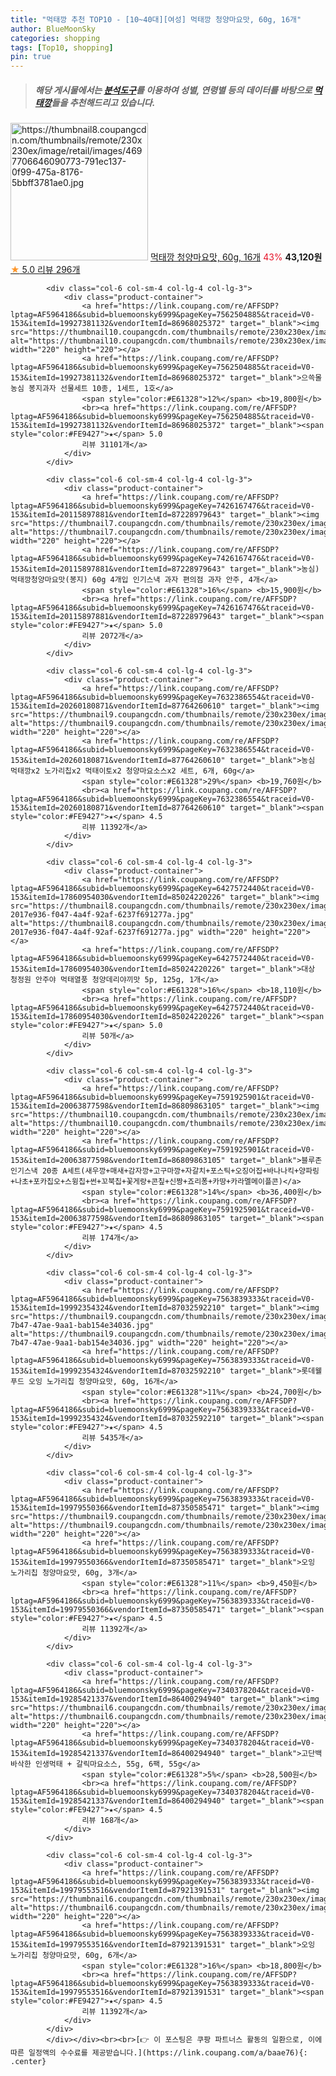 ```yaml
---
title: "먹태깡 추천 TOP10 - [10~40대][여성] 먹태깡 청양마요맛, 60g, 16개"
author: BlueMoonSky
categories: shopping
tags: [Top10, shopping]
pin: true
---
```


> ##### 해당 게시물에서는 [**분석도구**](https://itemscout.io/)를 이용하여 **성별**, **연령별** 등의 데이터를 바탕으로 [**먹태깡**](https://link.coupang.com/a/baae76)들을 추천해드리고 있습니다.
<div class="container"><div class="row">
            <div class="col-6 col-sm-4 col-lg-4 col-lg-3">
                <div class="product-container">
                    <a href="https://link.coupang.com/re/AFFSDP?lptag=AF5964186&subid=bluemoonsky6999&pageKey=7426167476&traceid=V0-153&itemId=19353621547&vendorItemId=86466809732" target="_blank"><img src="https://thumbnail8.coupangcdn.com/thumbnails/remote/230x230ex/image/retail/images/4697706646090773-791ec137-0f99-475a-8176-5bbff3781ae0.jpg" alt="https://thumbnail8.coupangcdn.com/thumbnails/remote/230x230ex/image/retail/images/4697706646090773-791ec137-0f99-475a-8176-5bbff3781ae0.jpg" width="220" height="220"></a>
                    <a href="https://link.coupang.com/re/AFFSDP?lptag=AF5964186&subid=bluemoonsky6999&pageKey=7426167476&traceid=V0-153&itemId=19353621547&vendorItemId=86466809732" target="_blank">먹태깡 청양마요맛, 60g, 16개</a>
                    <span style="color:#E61328">43%</span> <b>43,120원</b>
                    <br><a href="https://link.coupang.com/re/AFFSDP?lptag=AF5964186&subid=bluemoonsky6999&pageKey=7426167476&traceid=V0-153&itemId=19353621547&vendorItemId=86466809732" target="_blank"><span style="color:#FE9427">★</span> 5.0
                    리뷰 296개</a>
                </div>
            </div>
            
            <div class="col-6 col-sm-4 col-lg-4 col-lg-3">
                <div class="product-container">
                    <a href="https://link.coupang.com/re/AFFSDP?lptag=AF5964186&subid=bluemoonsky6999&pageKey=7562504885&traceid=V0-153&itemId=19927381132&vendorItemId=86968025372" target="_blank"><img src="https://thumbnail10.coupangcdn.com/thumbnails/remote/230x230ex/image/vendor_inventory/a0c6/8913205c5273020d473b1241ff1cb87ded306c7aba1801fe3419727c37f9.jpg" alt="https://thumbnail10.coupangcdn.com/thumbnails/remote/230x230ex/image/vendor_inventory/a0c6/8913205c5273020d473b1241ff1cb87ded306c7aba1801fe3419727c37f9.jpg" width="220" height="220"></a>
                    <a href="https://link.coupang.com/re/AFFSDP?lptag=AF5964186&subid=bluemoonsky6999&pageKey=7562504885&traceid=V0-153&itemId=19927381132&vendorItemId=86968025372" target="_blank">으쓱몰 농심 봉지과자 선물세트 10종, 1세트, 1호</a>
                    <span style="color:#E61328">12%</span> <b>19,800원</b>
                    <br><a href="https://link.coupang.com/re/AFFSDP?lptag=AF5964186&subid=bluemoonsky6999&pageKey=7562504885&traceid=V0-153&itemId=19927381132&vendorItemId=86968025372" target="_blank"><span style="color:#FE9427">★</span> 5.0
                    리뷰 31101개</a>
                </div>
            </div>
            
            <div class="col-6 col-sm-4 col-lg-4 col-lg-3">
                <div class="product-container">
                    <a href="https://link.coupang.com/re/AFFSDP?lptag=AF5964186&subid=bluemoonsky6999&pageKey=7426167476&traceid=V0-153&itemId=20115897881&vendorItemId=87228979643" target="_blank"><img src="https://thumbnail7.coupangcdn.com/thumbnails/remote/230x230ex/image/vendor_inventory/88a5/4efc627b867a535e6db482adba4922870a8fa53f5c1953b0d6451b5895f6.jpg" alt="https://thumbnail7.coupangcdn.com/thumbnails/remote/230x230ex/image/vendor_inventory/88a5/4efc627b867a535e6db482adba4922870a8fa53f5c1953b0d6451b5895f6.jpg" width="220" height="220"></a>
                    <a href="https://link.coupang.com/re/AFFSDP?lptag=AF5964186&subid=bluemoonsky6999&pageKey=7426167476&traceid=V0-153&itemId=20115897881&vendorItemId=87228979643" target="_blank">농심)먹태깡청양마요맛(봉지) 60g 4개입 인기스낵 과자 편의점 과자 안주, 4개</a>
                    <span style="color:#E61328">16%</span> <b>15,900원</b>
                    <br><a href="https://link.coupang.com/re/AFFSDP?lptag=AF5964186&subid=bluemoonsky6999&pageKey=7426167476&traceid=V0-153&itemId=20115897881&vendorItemId=87228979643" target="_blank"><span style="color:#FE9427">★</span> 5.0
                    리뷰 2072개</a>
                </div>
            </div>
            
            <div class="col-6 col-sm-4 col-lg-4 col-lg-3">
                <div class="product-container">
                    <a href="https://link.coupang.com/re/AFFSDP?lptag=AF5964186&subid=bluemoonsky6999&pageKey=7632386554&traceid=V0-153&itemId=20260180871&vendorItemId=87764260610" target="_blank"><img src="https://thumbnail9.coupangcdn.com/thumbnails/remote/230x230ex/image/vendor_inventory/c6d7/cf0c1dd5c4b11f0d9ad1c235840db030660bf024472a8d6ab0c2ccd17849.jpg" alt="https://thumbnail9.coupangcdn.com/thumbnails/remote/230x230ex/image/vendor_inventory/c6d7/cf0c1dd5c4b11f0d9ad1c235840db030660bf024472a8d6ab0c2ccd17849.jpg" width="220" height="220"></a>
                    <a href="https://link.coupang.com/re/AFFSDP?lptag=AF5964186&subid=bluemoonsky6999&pageKey=7632386554&traceid=V0-153&itemId=20260180871&vendorItemId=87764260610" target="_blank">농심 먹태깡x2 노가리칩x2 먹태이토x2 청양마요소스x2 세트, 6개, 60g</a>
                    <span style="color:#E61328">29%</span> <b>19,760원</b>
                    <br><a href="https://link.coupang.com/re/AFFSDP?lptag=AF5964186&subid=bluemoonsky6999&pageKey=7632386554&traceid=V0-153&itemId=20260180871&vendorItemId=87764260610" target="_blank"><span style="color:#FE9427">★</span> 4.5
                    리뷰 11392개</a>
                </div>
            </div>
            
            <div class="col-6 col-sm-4 col-lg-4 col-lg-3">
                <div class="product-container">
                    <a href="https://link.coupang.com/re/AFFSDP?lptag=AF5964186&subid=bluemoonsky6999&pageKey=6427572440&traceid=V0-153&itemId=17860954030&vendorItemId=85024220226" target="_blank"><img src="https://thumbnail8.coupangcdn.com/thumbnails/remote/230x230ex/image/retail/images/2973837081518773-2017e936-f047-4a4f-92af-6237f691277a.jpg" alt="https://thumbnail8.coupangcdn.com/thumbnails/remote/230x230ex/image/retail/images/2973837081518773-2017e936-f047-4a4f-92af-6237f691277a.jpg" width="220" height="220"></a>
                    <a href="https://link.coupang.com/re/AFFSDP?lptag=AF5964186&subid=bluemoonsky6999&pageKey=6427572440&traceid=V0-153&itemId=17860954030&vendorItemId=85024220226" target="_blank">대상 청정원 안주야 먹태열풍 청양데리야끼맛 5p, 125g, 1개</a>
                    <span style="color:#E61328">16%</span> <b>18,110원</b>
                    <br><a href="https://link.coupang.com/re/AFFSDP?lptag=AF5964186&subid=bluemoonsky6999&pageKey=6427572440&traceid=V0-153&itemId=17860954030&vendorItemId=85024220226" target="_blank"><span style="color:#FE9427">★</span> 5.0
                    리뷰 50개</a>
                </div>
            </div>
            
            <div class="col-6 col-sm-4 col-lg-4 col-lg-3">
                <div class="product-container">
                    <a href="https://link.coupang.com/re/AFFSDP?lptag=AF5964186&subid=bluemoonsky6999&pageKey=7591925901&traceid=V0-153&itemId=20063877598&vendorItemId=86809863105" target="_blank"><img src="https://thumbnail10.coupangcdn.com/thumbnails/remote/230x230ex/image/vendor_inventory/f5ff/7d402e573d17d13905f7a41ecf8028c99e8b31901817c777868c4797d16f.jpg" alt="https://thumbnail10.coupangcdn.com/thumbnails/remote/230x230ex/image/vendor_inventory/f5ff/7d402e573d17d13905f7a41ecf8028c99e8b31901817c777868c4797d16f.jpg" width="220" height="220"></a>
                    <a href="https://link.coupang.com/re/AFFSDP?lptag=AF5964186&subid=bluemoonsky6999&pageKey=7591925901&traceid=V0-153&itemId=20063877598&vendorItemId=86809863105" target="_blank">블루존 인기스낵 20종 A세트(새우깡+매새+감자깡+고구마깡+자갈치+포스틱+오징어집+바나나킥+양파링+나초+포카칩오+스윙칩+썬+꼬북칩+꽃게랑+콘칲+신짱+죠리퐁+카땅+카라멜메이플콘)</a>
                    <span style="color:#E61328">14%</span> <b>36,400원</b>
                    <br><a href="https://link.coupang.com/re/AFFSDP?lptag=AF5964186&subid=bluemoonsky6999&pageKey=7591925901&traceid=V0-153&itemId=20063877598&vendorItemId=86809863105" target="_blank"><span style="color:#FE9427">★</span> 4.5
                    리뷰 174개</a>
                </div>
            </div>
            
            <div class="col-6 col-sm-4 col-lg-4 col-lg-3">
                <div class="product-container">
                    <a href="https://link.coupang.com/re/AFFSDP?lptag=AF5964186&subid=bluemoonsky6999&pageKey=7563839333&traceid=V0-153&itemId=19992354324&vendorItemId=87032592210" target="_blank"><img src="https://thumbnail9.coupangcdn.com/thumbnails/remote/230x230ex/image/retail/images/2023/08/30/16/7/e7e2028f-7b47-47ae-9aa1-bab154e34036.jpg" alt="https://thumbnail9.coupangcdn.com/thumbnails/remote/230x230ex/image/retail/images/2023/08/30/16/7/e7e2028f-7b47-47ae-9aa1-bab154e34036.jpg" width="220" height="220"></a>
                    <a href="https://link.coupang.com/re/AFFSDP?lptag=AF5964186&subid=bluemoonsky6999&pageKey=7563839333&traceid=V0-153&itemId=19992354324&vendorItemId=87032592210" target="_blank">롯데웰푸드 오잉 노가리칩 청양마요맛, 60g, 16개</a>
                    <span style="color:#E61328">11%</span> <b>24,700원</b>
                    <br><a href="https://link.coupang.com/re/AFFSDP?lptag=AF5964186&subid=bluemoonsky6999&pageKey=7563839333&traceid=V0-153&itemId=19992354324&vendorItemId=87032592210" target="_blank"><span style="color:#FE9427">★</span> 4.5
                    리뷰 5435개</a>
                </div>
            </div>
            
            <div class="col-6 col-sm-4 col-lg-4 col-lg-3">
                <div class="product-container">
                    <a href="https://link.coupang.com/re/AFFSDP?lptag=AF5964186&subid=bluemoonsky6999&pageKey=7563839333&traceid=V0-153&itemId=19979550366&vendorItemId=87350585471" target="_blank"><img src="https://thumbnail9.coupangcdn.com/thumbnails/remote/230x230ex/image/vendor_inventory/3630/96a75bc1874af203ae9dba481ab0959b5eee087936506e2b783f4f1baaff.jpeg" alt="https://thumbnail9.coupangcdn.com/thumbnails/remote/230x230ex/image/vendor_inventory/3630/96a75bc1874af203ae9dba481ab0959b5eee087936506e2b783f4f1baaff.jpeg" width="220" height="220"></a>
                    <a href="https://link.coupang.com/re/AFFSDP?lptag=AF5964186&subid=bluemoonsky6999&pageKey=7563839333&traceid=V0-153&itemId=19979550366&vendorItemId=87350585471" target="_blank">오잉 노가리칩 청양마요맛, 60g, 3개</a>
                    <span style="color:#E61328">11%</span> <b>9,450원</b>
                    <br><a href="https://link.coupang.com/re/AFFSDP?lptag=AF5964186&subid=bluemoonsky6999&pageKey=7563839333&traceid=V0-153&itemId=19979550366&vendorItemId=87350585471" target="_blank"><span style="color:#FE9427">★</span> 4.5
                    리뷰 11392개</a>
                </div>
            </div>
            
            <div class="col-6 col-sm-4 col-lg-4 col-lg-3">
                <div class="product-container">
                    <a href="https://link.coupang.com/re/AFFSDP?lptag=AF5964186&subid=bluemoonsky6999&pageKey=7340378204&traceid=V0-153&itemId=19285421337&vendorItemId=86400294940" target="_blank"><img src="https://thumbnail6.coupangcdn.com/thumbnails/remote/230x230ex/image/vendor_inventory/9600/a385ab91e10fc260ceced5584c00d26412d1401ead5eb7102bb1ccaaf639.png" alt="https://thumbnail6.coupangcdn.com/thumbnails/remote/230x230ex/image/vendor_inventory/9600/a385ab91e10fc260ceced5584c00d26412d1401ead5eb7102bb1ccaaf639.png" width="220" height="220"></a>
                    <a href="https://link.coupang.com/re/AFFSDP?lptag=AF5964186&subid=bluemoonsky6999&pageKey=7340378204&traceid=V0-153&itemId=19285421337&vendorItemId=86400294940" target="_blank">고단백 바삭한 인생먹태 + 갈릭마요소스, 55g, 6팩, 55g</a>
                    <span style="color:#E61328">5%</span> <b>28,500원</b>
                    <br><a href="https://link.coupang.com/re/AFFSDP?lptag=AF5964186&subid=bluemoonsky6999&pageKey=7340378204&traceid=V0-153&itemId=19285421337&vendorItemId=86400294940" target="_blank"><span style="color:#FE9427">★</span> 4.5
                    리뷰 168개</a>
                </div>
            </div>
            
            <div class="col-6 col-sm-4 col-lg-4 col-lg-3">
                <div class="product-container">
                    <a href="https://link.coupang.com/re/AFFSDP?lptag=AF5964186&subid=bluemoonsky6999&pageKey=7563839333&traceid=V0-153&itemId=19979553516&vendorItemId=87921391531" target="_blank"><img src="https://thumbnail6.coupangcdn.com/thumbnails/remote/230x230ex/image/vendor_inventory/c818/352234569576a38ade413d37b8a630118d5d1956eb6a5eb4371d06568949.jpg" alt="https://thumbnail6.coupangcdn.com/thumbnails/remote/230x230ex/image/vendor_inventory/c818/352234569576a38ade413d37b8a630118d5d1956eb6a5eb4371d06568949.jpg" width="220" height="220"></a>
                    <a href="https://link.coupang.com/re/AFFSDP?lptag=AF5964186&subid=bluemoonsky6999&pageKey=7563839333&traceid=V0-153&itemId=19979553516&vendorItemId=87921391531" target="_blank">오잉 노가리칩 청양마요맛, 60g, 6개</a>
                    <span style="color:#E61328">16%</span> <b>18,800원</b>
                    <br><a href="https://link.coupang.com/re/AFFSDP?lptag=AF5964186&subid=bluemoonsky6999&pageKey=7563839333&traceid=V0-153&itemId=19979553516&vendorItemId=87921391531" target="_blank"><span style="color:#FE9427">★</span> 4.5
                    리뷰 11392개</a>
                </div>
            </div>
            </div></div><br><br>[👉 이 포스팅은 쿠팡 파트너스 활동의 일환으로, 이에 따른 일정액의 수수료를 제공받습니다.](https://link.coupang.com/a/baae76){: .center}